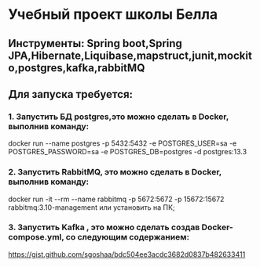 # Учебный проект школы Белла
## Инструменты: Spring boot,Spring JPA,Hibernate,Liquibase,mapstruct,junit,mockito,postgres,kafka,rabbitMQ
## Для запуска требуется:
### 1. Запустить БД postgres,это можно сделать в Docker, выполнив команду:
docker run --name postgres -p 5432:5432 -e POSTGRES_USER=sa -e POSTGRES_PASSWORD=sa -e POSTGRES_DB=postgres -d postgres:13.3
### 2. Запустить RabbitMQ, это можно сделать в Docker, выполнив команду:
docker run -it --rm --name rabbitmq -p 5672:5672 -p 15672:15672 rabbitmq:3.10-management или установить на ПК;
### 3. Запустить Kafka , это можно сделать создав Docker-compose.yml, со следующим содержанием:
https://gist.github.com/sgoshaa/bdc504ee3acdc3682d0837b482633411
